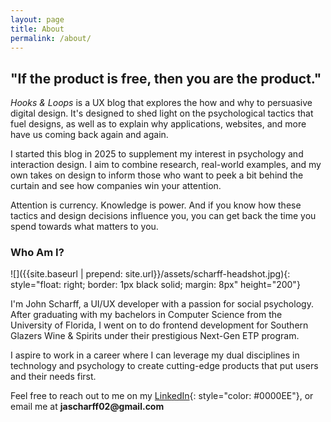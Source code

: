 ```yaml
---
layout: page
title: About
permalink: /about/
---
```


## "If the product is free, then you are the product."

*Hooks & Loops* is a UX blog that explores the how and why to persuasive digital design. It's designed to shed light on the psychological tactics that fuel designs, as well as to explain why applications, websites, and more have us coming back again and again.

I started this blog in 2025 to supplement my interest in psychology and interaction design. I aim to combine research, real-world examples, and my own takes on design to inform those who want to peek a bit behind the curtain and see how companies win your attention.

Attention is currency. Knowledge is power. And if you know how these tactics and design decisions influence you, you can get back the time you spend towards what matters to you.

### Who Am I?

![]({{site.baseurl | prepend: site.url}}/assets/scharff-headshot.jpg){: style="float: right; border: 1px black solid; margin: 8px" height="200"}

I'm John Scharff, a UI/UX developer with a passion for social psychology. After graduating with my bachelors in Computer Science from the University of Florida, I went on to do frontend development for Southern Glazers Wine & Spirits under their prestigious Next-Gen ETP program.

I aspire to work in a career where I can leverage my dual disciplines in technology and psychology to create cutting-edge products that put users and their needs first. 

Feel free to reach out to me on my [LinkedIn](https://www.linkedin.com/in/john-scharff){: style="color: #0000EE"}, or email me at __jascharff02@gmail.com__




